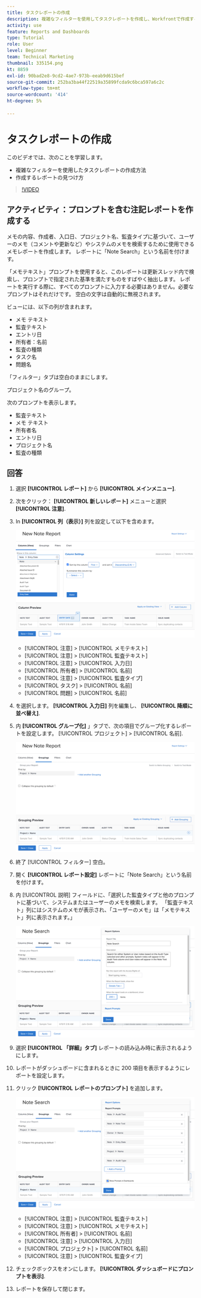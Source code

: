 ```yaml
---
title: タスクレポートの作成
description: 複雑なフィルターを使用してタスクレポートを作成し、Workfrontで作成するレポートを見つける方法を説明します。 アクティビティ — プロンプト付きのメモレポートを作成します。
activity: use
feature: Reports and Dashboards
type: Tutorial
role: User
level: Beginner
team: Technical Marketing
thumbnail: 335154.png
kt: 8859
exl-id: 90bad2e8-9cd2-4ae7-973b-eeab9d615bef
source-git-commit: 252ba3ba44f22519a35899fcda9c6bca597a6c2c
workflow-type: tm+mt
source-wordcount: '414'
ht-degree: 5%

---
```


# タスクレポートの作成

このビデオでは、次のことを学習します。

* 複雑なフィルターを使用したタスクレポートの作成方法
* 作成するレポートの見つけ方

>[!VIDEO](https://video.tv.adobe.com/v/335154/?quality=12)

## アクティビティ：プロンプトを含む注記レポートを作成する

メモの内容、作成者、入口日、プロジェクト名、監査タイプに基づいて、ユーザーのメモ（コメントや更新など）やシステムのメモを検索するために使用できるメモレポートを作成します。 レポートに「Note Search」という名前を付けます。

「メモテキスト」プロンプトを使用すると、このレポートは更新スレッド内で検索し、プロンプトで指定された基準を満たすものをすばやく抽出します。 レポートを実行する際に、すべてのプロンプトに入力する必要はありません。必要なプロンプトはそれだけです。 空白の文字は自動的に無視されます。

ビューには、以下の列が含まれます。

* メモ テキスト
* 監査テキスト
* エントリ日
* 所有者：名前
* 監査の種類
* タスク名
* 問題名

「フィルター」タブは空白のままにします。

プロジェクト名のグループ。

次のプロンプトを表示します。

* 監査テキスト
* メモ テキスト
* 所有者名
* エントリ日
* プロジェクト名
* 監査の種類

## 回答

1. 選択 **[!UICONTROL レポート]** から **[!UICONTROL メインメニュー]**.
1. 次をクリック： **[!UICONTROL 新しいレポート]** メニューと選択 **[!UICONTROL 注意]**.
1. In **[!UICONTROL 列（表示）]** 列を設定して以下を含めます。

   ![メモレポート列を作成する画面の画像](assets/note-report-columns.png)

   * [!UICONTROL 注意] > [!UICONTROL メモテキスト]
   * [!UICONTROL 注意] > [!UICONTROL 監査テキスト]
   * [!UICONTROL 注意] > [!UICONTROL 入力日]
   * [!UICONTROL 所有者] > [!UICONTROL 名前]
   * [!UICONTROL 注意] > [!UICONTROL 監査タイプ]
   * [!UICONTROL タスク] > [!UICONTROL 名前]
   * [!UICONTROL 問題] > [!UICONTROL 名前]

1. を選択します。 **[!UICONTROL 入力日]** 列を編集し、 **[!UICONTROL 降順に並べ替え]**.
1. 内 **[!UICONTROL グループ化]** 」タブで、次の項目でグループ化するレポートを設定します。 [!UICONTROL プロジェクト] > [!UICONTROL 名前].

   ![メモレポートのグループ化を作成する画面の画像](assets/note-report-groupings.png)

1. 終了 [!UICONTROL フィルター] 空白。
1. 開く **[!UICONTROL レポート設定]** レポートに「Note Search」という名前を付けます。
1. 内 [!UICONTROL 説明] フィールドに、「選択した監査タイプと他のプロンプトに基づいて、システムまたはユーザーのメモを検索します。 「監査テキスト」列にはシステムのメモが表示され、「ユーザーのメモ」は「メモテキスト」列に表示されます。」

   ![メモレポート設定を作成する画面の画像](assets/note-report-report-options.png)

1. 選択 **[!UICONTROL 「詳細」タブ]** レポートの読み込み時に表示されるようにします。
1. レポートがダッシュボードに含まれるときに 200 項目を表示するようにレポートを設定します。
1. クリック **[!UICONTROL レポートのプロンプト]** を追加します。

   ![メモレポートプロンプトを作成する画面のイメージ](assets/note-report-report-prompts.png)

   * [!UICONTROL 注意] > [!UICONTROL 監査テキスト]
   * [!UICONTROL 注意] > [!UICONTROL メモテキスト]
   * [!UICONTROL 所有者] > [!UICONTROL 名前]
   * [!UICONTROL 注意] > [!UICONTROL 入力日]
   * [!UICONTROL プロジェクト] > [!UICONTROL 名前]
   * [!UICONTROL 注意] > [!UICONTROL 監査タイプ]

1. チェックボックスをオンにします。 **[!UICONTROL ダッシュボードにプロンプトを表示]**.
1. レポートを保存して閉じます。
